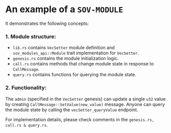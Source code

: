 # An example of a `SOV-MODULE`

It demonstrates the following concepts:

### 1. Module structure:

- `lib.rs` contains `VecSetter` module definition and `sov_modules_api::Module` trait implementation for `VecSetter`.
- `genesis.rs` contains the module initialization logic.
- `call.rs` contains methods that change module state in response to `CallMessage`.
- `query.rs` contains functions for querying the module state.

### 2. Functionality:

The `admin` (specified in the `VecSetter` genesis) can update a single `u32` value by creating `CallMessage::SetValue(new_value)` message. Anyone can query the module state by calling the `vecSetter_queryValue` endpoint.

For implementation details, please check comments in the `genesis.rs, call.rs & query.rs`.